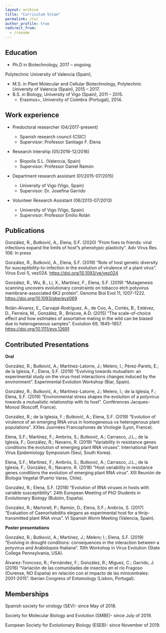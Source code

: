 ```yaml
---
layout: archive
title: "Curriculum Vitae"
permalink: /cv/
author_profile: true
redirect_from:
  - /resume
---
```


## Education

* Ph.D in Biotechnology, 2017 – ongoing.

Polytechnic University of Valencia (Spain),
* M.S. in Plant Molecular and Cellular Biotechnology, Polytechnic University of Valencia (Spain), 2015 – 2017.
* B.S. in Biology, University of Vigo (Spain), 2011 – 2015.
  * Erasmus+, University of Coimbra (Portugal), 2014.

## Work experience

* Predoctoral researcher (04/2017-present)
  * Spanish research council (CSIC)
  * Supervisor: Professor Santiago F. Elena

* Research Intership (05/2016-12/2016)
  * Biopolis S.L. (Valencia, Spain)
  * Supervisor: Professor Daniel Ramón
  
* Department research assistant (01/2015-07/2015)
  * University of Vigo (Vigo, Spain)
  * Supervisor: Dr. Josefina Garrido

* Volunteer Research Assistant (06/2013-07/2013)
  * University of Vigo (Vigo, Spain)
  * Supervisor: Professor Emilio Rolán

## Publications

González, R., Butković, A., Elena, S.F. (2020) “From foes to friends: viral infections expand the limits of host”s phenotypic plasticity”. Adv Virus Res. 106: In press

González, R., Butković, A., Elena, S.F. (2019) “Role of host genetic diversity for susceptibility-to-infection in the evolution of virulence of a plant virus”. Virus Evol 5, vez024.
https://doi.org/10.1093/ve/vez024

González, R., Wu, B., Li, X., Martínez, F., Elena, S.F. (2019) “Mutagenesis scanning uncovers evolutionary constraints on tobacco etch potyvirus membrane-associated 6K2 protein”. Genome Biol Evol 11, 1207–1222. 
https://doi.org/10.1093/gbe/evz069

Rolán-Alvarez, E., Carvajal-Rodríguez, A., de Coo, A., Cortés, B., Estévez, D., Ferreira, M., González, R., Briscoe, A.D. (2015) “The scale-of-choice effect and how estimates of assortative mating in the wild can be biased due to heterogeneous samples”. Evolution 69, 1845–1857. 
https://doi.org/10.1111/evo.12691

  
## Contributed Presentations

**Oral**

González, R.; Butković, A.; Martínez-Latorre, J.; Melero, I.; Pérez-Parets, E.; de la Iglesia, F.; Elena, S.F. (2019) “Evolving towards mutualism: an experimental study on the virus-host interactions changes induced by the environment”. Experimental Evolution Workshop (Biar, Spain).

González, R.; Butković, A.; Martínez-Latorre, J.; Melero, I.; de la Iglesia, F.; Elena, S.F. (2019) “Environmental stress shapes the evolution of a potyvirus towards a mutualistic relationship with its host”. Conférences Jacques-Monod (Roscoff, France).

González, R.; de la Iglesia, F.; Butković, A.; Elena, S.F. (2019) “Evolution of virulence of an emerging RNA virus in homogeneous vs heterogenous plant populations”. XXIes Juornées Francophones de Virologie (Lyon, France).

Elena, S.F.; Martínez, F.; Ambrós, S.; Butković, A.; Carrasco, J.L.; de la Iglesia, F.; González, R.; Navarro, R. (2019) “Variability in resistance genes conditions the evolution of emerging plant RNA viruses”. International Plant Virus Epidemiology Symposium (Seul, South Korea).


Elena, S.F.; Martínez, F.; Ambrós, S.; Butković, A.; Carrasco, J.L.; de la Iglesia, F.; González, R.; Navarro, R. (2018) “Host variability in resistance genes conditions the evolution of emerging plant RNA virus”. XIII Reunión de Biología Vegetal (Puerto Varas, Chile).

González, R.; Elena, S.F. (2018) “Evolution of RNA viruses in hosts with variable susceptibility”. 24th European Meeting of PhD Students in Evolutionary Biology (Bubión, España).

González, R.; Martorell, P.; Ramón, D.; Elena, S.F.; Ambrós, S. (2017) “Evaluation of Caenorhabditis elegans as experimental host for a thrip-transmitted plant RNA virus”. VI Spanish Worm Meeting (Valencia, Spain).


**Poster presentations**

González, R.; Butković, A.; Martínez, J.; Melero; I.; Elena, S.F. (2019) “Evolving in drought conditions: consequences in the interaction between a potyvirus and Arabidopsis thaliana”. 10th Workshop in Virus Evolution (State College Pennsylvania, USA).

Álvarez-Troncoso, R.; Fernández, F.; González, R.; Miguez, C.; Garrido, J. (2016) “Variación de las comunidades de insectos en el río Fragoso (Ourense, NO España) en relación con el impacto de las minicentrales: 2001-2015”. Iberian Congress of Entomology (Lisbon, Portugal).

  
## Memberships

Spanish society for virology (SEV)- since May of 2018.

Society for Molecular Biology and Evolution (SMBE)- since July of 2019.

European Society for Evolutionary Biology (ESEB)- since November of 2019.



  
